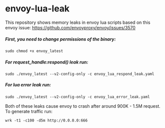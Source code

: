 # envoy-lua-leak
This repository shows memory leaks in envoy lua scripts based on this envoy issue: https://github.com/envoyproxy/envoy/issues/3570
##### First, you need to change permissions of the binary:
```
sudo chmod +x envoy_latest
```
##### For request_handle:respond() leak run:
```
sudo ./envoy_latest --v2-config-only -c envoy_lua_respond_leak.yaml
```
##### For lua error leak run:
```
sudo ./envoy_latest --v2-config-only -c envoy_lua_error_leak.yaml
```

Both of these leaks cause envoy to crash after around 900K - 1.5M request. To generate traffic run:
```
wrk -t1 -c100 -d5m http://0.0.0.0:666
```
